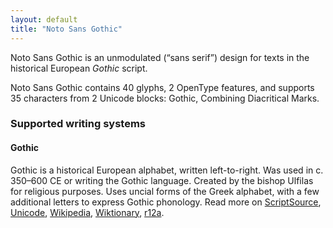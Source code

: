 ```yaml
---
layout: default
title: "Noto Sans Gothic"
---
```

Noto Sans Gothic is an unmodulated (“sans serif”) design for texts in the historical European _Gothic_ script. 

Noto Sans Gothic contains 40 glyphs, 2 OpenType features, and supports 35 characters from 2 Unicode blocks: Gothic, Combining Diacritical Marks.


### Supported writing systems


#### Gothic

Gothic is a historical European alphabet, written left-to-right. Was used in c. 350–600 CE or writing the Gothic language. Created by the bishop Ulfilas for religious purposes. Uses uncial forms of the Greek alphabet, with a few additional letters to express Gothic phonology. Read more on [ScriptSource](https://scriptsource.org/scr/Goth), [Unicode](https://www.unicode.org/versions/Unicode13.0.0/ch08.pdf#G33932), [Wikipedia](https://en.wikipedia.org/wiki/ISO_15924:Goth), [Wiktionary](https://en.wiktionary.org/wiki/Category:Gothic_script), [r12a](https://r12a.github.io/scripts/links?iso=Goth).

